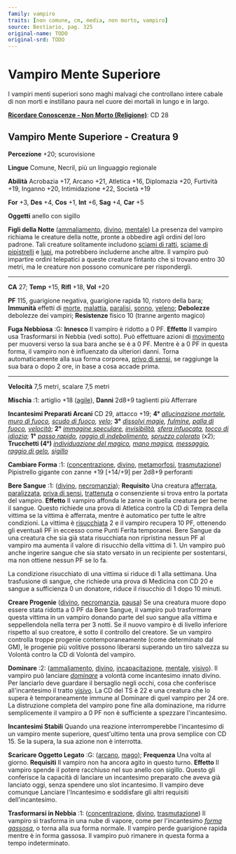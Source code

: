 ```yaml
---
family: vampiro
traits: [non comune, cm, media, non morto, vampiro]
source: Bestiario, pag. 325
original-name: TODO
original-srd: TODO
---
```


# Vampiro Mente Superiore

I vampiri menti superiori sono maghi malvagi che controllano intere cabale di
non morti e instillano paura nel cuore dei mortali in lungo e in largo.

**[Ricordare Conoscenze - Non Morto (Religione)](/azioni/abilita/ricordare-conoscenze)**:
CD 28

## Vampiro Mente Superiore - Creatura 9

**Percezione** +20; scurovisione

**Lingue** Comune, Necril, più un linguaggio regionale

**Abilità** Acrobazia +17, Arcano +21, Atletica +16, Diplomazia +20, Furtività
+19, Inganno +20, Intimidazione +22, Società +19

**For** +3, **Des** +4, **Cos** +1, **Int** +6, **Sag** +4, **Car** +5

**Oggetti** anello con sigillo

**Figli della Notte** ([ammaliamento](/tratti/ammaliamento),
[divino](/tratti/divino), [mentale](/tratti/mentale)) La presenza del vampiro
richiama le creature della notte, pronte a obbedire agli ordini del loro
padrone. Tali creature solitamente includono
[sciami di ratti](/creature/sciame-di-ratti),
[sciame di pipistrelli](/creature/sciame-di-pipistrelli-vampiro) e
[lupi](/creature/lupo), ma potrebbero includerne anche altre. Il vampiro può
impartire ordini telepatici a queste creature fintanto che si trovano entro 30
metri, ma le creature non possono comunicare per rispondergli.

---

**CA** 27; **Temp** +15, **Rifl** +18, **Vol** +20

**PF** 115, guarigione negativa, guarigione rapida 10, ristoro della bara;
**Immunità** effetti di [morte](/tratti/morte), [malattia](/tratti/malattia),
[paralisi](/condizioni/paralizzato), [sonno](/tratti/sonno),
[veleno](/tratti/veleno); **Debolezze** debolezze dei vampiri; **Resistenze**
fisico 10 (tranne argento magico)

**Fuga Nebbiosa** :G: **Innesco** Il vampiro è ridotto a 0 PF. **Effetto** Il
vampiro usa Trasformarsi in Nebbia (vedi sotto). Può effettuare azioni di
[movimento](/tratti/movimento) per muoversi verso la sua bara anche se è a 0 PF.
Mentre è a 0 PF in questa forma, il vampiro non è influenzato da ulteriori
danni. Torna automaticamente alla sua forma corporea,
[privo di sensi](/condizioni/privo-di-sensi), se raggiunge la sua bara o dopo 2
ore, in base a cosa accade prima.

---

**Velocità** 7,5 metri, scalare 7,5 metri

**Mischia** :1: artiglio +18 ([agile](/tratti/agile)), **Danni** 2d8+9 taglienti
più Afferrare

**Incantesimi Preparati Arcani** CD 29, attacco +19; **4°**
_[allucinazione mortale](/incantesimi/allucinazione-mortale),
[muro di fuoco](/incantesimi/muro-di-fuoco),
[scudo di fuoco](/incantesimi/scudo-di-fuoco), [velo](/incantesimi/velo)_;
**3°** _[dissolvi magie](/incantesimi/dissolvi-magie),
[fulmine](/incantesimi/fulmine), [palla di fuoco](/incantesimi/palla-di-fuoco),
[velocità](/incantesimi/velocita)_; **2°**
_[immagine speculare](/incantesimi/immagine-speculare),
[invisibilità](/incantesimi/invisibilita),
[sfera infuocata](/incantesimi/sfera-infuocata),
[tocco di idiozia](/incantesimi/tocco-di-idiozia)_; **1°**
_[passo rapido](/incantesimi/passo-rapido),
[raggio di indebolimento](/incantesimi/raggio-di-indebolimento),
[spruzzo colorato](/incantesimi/spruzzo-colorato)_ (x2); **Trucchetti (4°)**
_[individuazione del magico](/incantesimi/individuazione-del-magico),
[mano magica](/incantesimi/mano-magica), [messaggio](/incantesimi/messaggio),
[raggio di gelo](/incantesimi/raggio-di-gelo), [sigillo](/incantesimi/sigillo)_

**Cambiare Forma** :1: ([concentrazione](/tratti/concentrazione),
[divino](/tratti/divino), [metamorfosi](/tratti/metamorfosi),
[trasmutazione](/tratti/trasmutazione)) Pipistrello gigante con zanne +19
\[+14/+9] per 2d8+9 perforanti

**Bere Sangue** :1: ([divino](/tratti/divino),
[necromanzia](/tratti/necromanzia)); **Requisito** Una creatura
[afferrata](/condizioni/afferrato), [paralizzata](/condizioni/paralizzato),
[priva di sensi](/condizioni/privo-di-sensi),
[trattenuta](/condizioni/trattenuto) o consenziente si trova entro la portata
del vampiro. **Effetto** Il vampiro affonda le zanne in quella creatura per
berne il sangue. Questo richiede una prova di Atletica contro la CD di Tempra
della vittima se la vittima è afferrata, mentre è automatico per tutte le altre
condizioni. La vittima è [risucchiata](/condizioni/risucchiato) 2 e il vampiro
recupera 10 PF, ottenendo gli eventuali PF in eccesso come Punti Ferita
temporanei. Bere Sangue da una creatura che sia già stata risucchiata non
ripristina nessun PF al vampiro ma aumenta il valore di risucchio della vittima
di 1. Un vampiro può anche ingerire sangue che sia stato versato in un
recipiente per sostentarsi, ma non ottiene nessun PF se lo fa.

La condizione risucchiato di una vittima si riduce di 1 alla settimana. Una
trasfusione di sangue, che richiede una prova di Medicina con CD 20 e sangue a
sufficienza 0 un donatore, riduce il risucchio di 1 dopo 10 minuti.

**Creare Progenie** ([divino](/tratti/divino),
[necromanzia](/tratti/necromanzia), [pausa](/tratti/pausa)) Se una creatura
muore dopo essere stata ridotta a 0 PF da Bere Sangue, il vampiro può
trasformare questa vittima in un vampiro donando parte del suo sangue alla
vittima e seppellendola nella terra per 3 notti. Se il nuovo vampiro è di
livello inferiore rispetto al suo creatore, è sotto il controllo del creatore.
Se un vampiro controlla troppe progenie contemporaneamente (come determinato dal
GM), le progenie più volitive possono liberarsi superando un tiro salvezza su
Volontà contro la CD di Volontà del vampiro.

**Dominare** :2: ([ammaliamento](/tratti/ammaliamento),
[divino](/tratti/divino), [incapacitazione](/tratti/incapacitazione),
[mentale](/tratti/mentale), [visivo](/tratti/visivo)). Il vampiro può lanciare
_[dominare](/incantesimi/dominare)_ a volontà come incantesimo innato divino.
Per lanciarlo deve guardare il bersaglio negli occhi, cosa che conferisce
all'incantesimo il tratto [visivo](/tratti/visivo). La CD del TS è 22 e una
creatura che lo supera è temporaneamente immune al Dominare di quel vampiro per
24 ore. La distruzione completa del vampiro pone fine alla dominazione, ma
ridurre semplicemente il vampiro a 0 PF non è sufficiente a spezzare
l'incantesimo.

**Incantesimi Stabili** Quando una reazione interromperebbe l'incantesimo di un
vampiro mente superiore, quest'ultimo tenta una prova semplice con CD 15. Se la
supera, la sua azione non è interrotta.

**Scaricare Oggetto Legato** :G: ([arcano](/tratti/arcano),
[mago](/tratti/mago)); **Frequenza** Una volta al giorno. **Requisiti** Il
vampiro non ha ancora agito in questo turno. **Effetto** Il vampiro spende il
potere racchiuso nel suo anello con sigillo. Questo gli conferisce la capacità
di lanciare un incantesimo preparato che aveva già lanciato oggi, senza spendere
uno slot incantesimo. Il vampiro deve comunque Lanciare l'Incantesimo e
soddisfare gli altri requisiti dell'incantesimo.

**Trasformarsi in Nebbia** :1: ([concentrazione](/tratti/concentrazione),
[divino](/tratti/divino), [trasmutazione](/tratti/trasmutazione)) Il vampiro si
trasforma in una nube di vapore, come per l'incantesimo
_[forma gassosa](/incantesimi/forma-gassosa)_, o torna alla sua forma normale.
Il vampiro perde guarigione rapida mentre è in forma gassosa. Il vampiro può
rimanere in questa forma a tempo indeterminato.

